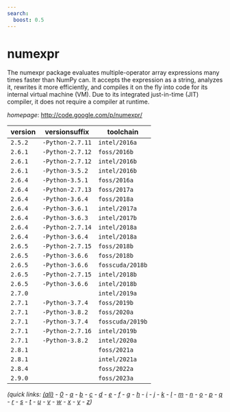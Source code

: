 ```yaml
---
search:
  boost: 0.5
---
```

# numexpr

The numexpr package evaluates multiple-operator array expressions many times faster than NumPy can.  It accepts the expression as a string, analyzes it, rewrites it more efficiently, and compiles it on the fly into  code for its internal virtual machine (VM). Due to its integrated just-in-time (JIT) compiler, it does not require a  compiler at runtime.

*homepage*: <http://code.google.com/p/numexpr/>

version | versionsuffix | toolchain
--------|---------------|----------
``2.5.2`` | ``-Python-2.7.11`` | ``intel/2016a``
``2.6.1`` | ``-Python-2.7.12`` | ``foss/2016b``
``2.6.1`` | ``-Python-2.7.12`` | ``intel/2016b``
``2.6.1`` | ``-Python-3.5.2`` | ``intel/2016b``
``2.6.4`` | ``-Python-3.5.1`` | ``foss/2016a``
``2.6.4`` | ``-Python-2.7.13`` | ``foss/2017a``
``2.6.4`` | ``-Python-3.6.4`` | ``foss/2018a``
``2.6.4`` | ``-Python-3.6.1`` | ``intel/2017a``
``2.6.4`` | ``-Python-3.6.3`` | ``intel/2017b``
``2.6.4`` | ``-Python-2.7.14`` | ``intel/2018a``
``2.6.4`` | ``-Python-3.6.4`` | ``intel/2018a``
``2.6.5`` | ``-Python-2.7.15`` | ``foss/2018b``
``2.6.5`` | ``-Python-3.6.6`` | ``foss/2018b``
``2.6.5`` | ``-Python-3.6.6`` | ``fosscuda/2018b``
``2.6.5`` | ``-Python-2.7.15`` | ``intel/2018b``
``2.6.5`` | ``-Python-3.6.6`` | ``intel/2018b``
``2.7.0`` |  | ``intel/2019a``
``2.7.1`` | ``-Python-3.7.4`` | ``foss/2019b``
``2.7.1`` | ``-Python-3.8.2`` | ``foss/2020a``
``2.7.1`` | ``-Python-3.7.4`` | ``fosscuda/2019b``
``2.7.1`` | ``-Python-2.7.16`` | ``intel/2019b``
``2.7.1`` | ``-Python-3.8.2`` | ``intel/2020a``
``2.8.1`` |  | ``foss/2021a``
``2.8.1`` |  | ``intel/2021a``
``2.8.4`` |  | ``foss/2022a``
``2.9.0`` |  | ``foss/2023a``


*(quick links: [(all)](../index.md) - [0](../0/index.md) - [a](../a/index.md) - [b](../b/index.md) - [c](../c/index.md) - [d](../d/index.md) - [e](../e/index.md) - [f](../f/index.md) - [g](../g/index.md) - [h](../h/index.md) - [i](../i/index.md) - [j](../j/index.md) - [k](../k/index.md) - [l](../l/index.md) - [m](../m/index.md) - [n](../n/index.md) - [o](../o/index.md) - [p](../p/index.md) - [q](../q/index.md) - [r](../r/index.md) - [s](../s/index.md) - [t](../t/index.md) - [u](../u/index.md) - [v](../v/index.md) - [w](../w/index.md) - [x](../x/index.md) - [y](../y/index.md) - [z](../z/index.md))*

